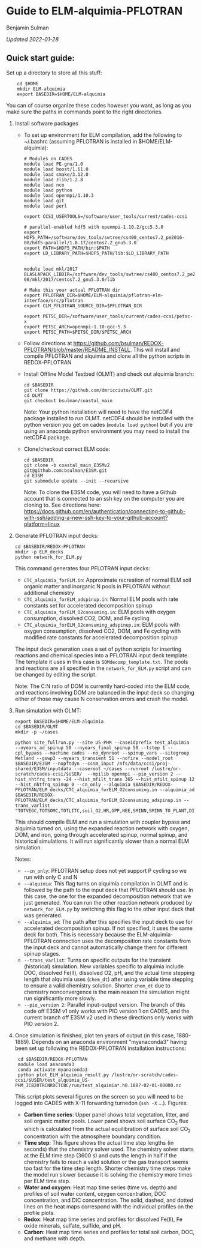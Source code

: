 # Guide to ELM-alquimia-PFLOTRAN

Benjamin Sulman

_Updated 2022-01-28_

## Quick start guide:
Set up a directory to store all this stuff:

        cd $HOME
        mkdir ELM-alquimia
        export BASEDIR=$HOME/ELM-alquimia

You can of course organize these codes however you want, as long as you make sure the paths in commands point to the right directories.

1.	Install software packages


    *	To set up environment for ELM compilation, add the following to ~/.bashrc (assuming PFLOTRAN is installed in $HOME/ELM-alquimia):

            # Modules on CADES
            module load PE-gnu/1.0
            module load boost/1.61.0
            module load cmake/3.12.0
            module load zlib/1.2.8
            module load nco
            module load python
            module load openmpi/1.10.3
            module load git
            module load perl

            export CCSI_USERTOOLS=/software/user_tools/current/cades-ccsi
            
            # parallel-enabled hdf5 with openmpi-1.10.2/gcc5.3.0
            export HDF5_PATH=/software/dev_tools/swtree/cs400_centos7.2_pe2016-08/hdf5-parallel/1.8.17/centos7.2_gnu5.3.0
            export PATH=$HDF5_PATH/bin:$PATH
            export LD_LIBRARY_PATH=$HDF5_PATH/lib:$LD_LIBRARY_PATH
            
            
            module load mkl/2017
            BLASLAPACK_LIBDIR=/software/dev_tools/swtree/cs400_centos7.2_pe2016-08/mkl/2017/centos7.2_gnu5.3.0/lib

            # Make this your actual PFLOTRAN dir
            export PFLOTRAN_DIR=$HOME/ELM-alquimia/pflotran-elm-interface/src/pflotran
            export CLM_PFLOTRAN_SOURCE_DIR=$PFLOTRAN_DIR

            export PETSC_DIR=/software/user_tools/current/cades-ccsi/petsc-x
            export PETSC_ARCH=openmpi-1.10-gcc-5.3
            export PETSC_PATH=$PETSC_DIR/$PETSC_ARCH
    
    *	Follow directions at https://github.com/bsulman/REDOX-PFLOTRAN/blob/master/README_INSTALL. This will install and compile PFLOTRAN and alquimia and clone all the python scripts in REDOX-PFLOTRAN
    
    *	Install Offline Model Testbed (OLMT) and check out alquimia branch:

            cd $BASEDIR
            git clone https://github.com/dmricciuto/OLMT.git
            cd OLMT
            git checkout bsulman/coastal_main

        Note: Your python installation will need to have the netCDF4 package installed to run OLMT. netCDF4 should be installed with the python version you get on cades (`module load python`) but if you are using an anaconda python environment you may need to install the netCDF4 package.
    
    *	Clone/checkout correct ELM code:

            cd $BASEDIR
            git clone -b coastal_main_E3SMv2 git@github.com:bsulman/E3SM.git
            cd E3SM
            git submodule update --init --recursive

        Note: To clone the E3SM code, you will need to have a Github account that is connected to an ssh key on the computer you are cloning to. See directions here: https://docs.github.com/en/authentication/connecting-to-github-with-ssh/adding-a-new-ssh-key-to-your-github-account?platform=linux


2.	Generate PFLOTRAN input decks:

        cd $BASEDIR/REDOX-PFLOTRAN
        mkdir -p ELM_decks
        python network_for_ELM.py

    This command generates four PFLOTRAN input decks:
    * `CTC_alquimia_forELM.in`: Approximate recreation of normal ELM soil organic matter and inorganic N pools in PFLOTRAN without additional chemistry
    * `CTC_alquimia_forELM_adspinup.in`: Normal ELM pools with rate constants set for accelerated decomposition spinup
    * `CTC_alquimia_forELM_O2consuming.in`: ELM pools with oxygen consumption, dissolved CO2, DOM, and Fe cycling
    * `CTC_alquimia_forELM_O2consuming_adspinup.in`: ELM pools with oxygen consumption, dissolved CO2, DOM, and Fe cycling with modified rate constants for accelerated decomposition spinup

    The input deck generation uses a set of python scripts for inserting reactions and chemical species into a PFLOTRAN input deck template. The template it uses in this case is `SOMdecomp_template.txt`. The pools and reactions are all specified in the `network_for_ELM.py` script and can be changed by editing the script.

    Note: The C:N ratio of DOM is currently hard-coded into the ELM code, and reactions involving DOM are balanced in the input deck so changing either of those may cause N conservation errors and crash the model.

3.	Run simulation with OLMT:

        export BASEDIR=$HOME/ELM-alquimia
        cd $BASEDIR/OLMT
        mkdir -p ~/cases
        
        python site_fullrun.py --site US-PHM --caseidprefix test_alquimia  --nyears_ad_spinup 50 --nyears_final_spinup 50 --tstep 1 --cpl_bypass --machine cades --no_dynroot --spinup_vars --sitegroup Wetland --gswp3 --nyears_transient 51 --nofire --model_root $BASEDIR/E3SM --nopftdyn --ccsm_input /nfs/data/ccsi/proj-shared/E3SM/inputdata --caseroot ~/cases --runroot /lustre/or-scratch/cades-ccsi/$USER/  --mpilib openmpi --pio_version 2 --hist_nhtfrq_trans -24 --hist_mfilt_trans 365 --hist_mfilt_spinup 12 --hist_nhtfrq_spinup 0 --cn_only --alquimia $BASEDIR/REDOX-PFLOTRAN/ELM_decks/CTC_alquimia_forELM_O2consuming.in --alquimia_ad $BASEDIR/REDOX-PFLOTRAN/ELM_decks/CTC_alquimia_forELM_O2consuming_adspinup.in --trans_varlist "TOTVEGC,TOTSOMC,TOTLITC,soil_O2,HR,GPP,NEE,SMINN,SMINN_TO_PLANT,DIC_vr,SIC_vr,H2OSOI,watsat,SOIL1C_vr,SOIL2C_vr,SOIL3C_vr,SOIL4C_vr,LITR1C_vr,LITR2C_vr,LITR3C_vr,DOC_vr,soil_Fe2,soil_FeOxide,soil_pH,soil_sulfate,soil_sulfide,CH4_vr,chem_dt,SOILLIQ,SOILICE,QFLX_ADV,CH4FLUX_ALQUIMIA"

    This should compile ELM and run a simulation with coupler bypass and alquimia turned on, using the expanded reaction network with oxygen, DOM, and iron, going through accelerated spinup, normal spinup, and historical simulations. It will run significantly slower than a normal ELM simulation.
    
    Notes:
    * `--cn_only`: PFLOTRAN setup does not yet support P cycling so we run with only C and N
    * `--alquimia`: This flag turns on alquimia compilation in OLMT and is followed by the path to the input deck that PFLOTRAN should use. In this case, the one for the expanded decomposition network that we just generated. You can run the other reaction network produced by `network_for_ELM.py` by switching this flag to the other input deck that was generated.
    * `--alquimia_ad`: The path after this specifies the input deck to use for accelerated decomposition spinup. If not specified, it uses the same deck for both. This is necessary because the ELM-alquimia-PFLOTRAN connection uses the decomposition rate constants from the input deck and cannot automatically change them for different spinup stages.
    * `--trans_varlist`: Turns on specific outputs for the transient (historical) simulation. New variables specific to alquimia include DOC, dissolved Fe(II), dissolved O2, pH, and the actual time stepping length that alquimia uses (`chem_dt`) after using variable time stepping to ensure a valid chemistry solution. Shorter `chem_dt` due to chemistry nonconvergence is the main reason the simulation might run significantly more slowly.
    * `--pio_version 2`: Parallel input-output version. The branch of this code off E3SM v1 only works with PIO version 1 on CADES, and the current branch off E3SM v2 used in these directions only works with PIO version 2.

4. Once simulation is finished, plot ten years of output (in this case, 1880-1889). Depends on an anaconda environment "myanaconda3" having been set up following the REDOX-PFLOTRAN installation instructions:

        cd $BASEDIR/REDOX-PFLOTRAN
        module load anaconda3
        conda activate myanaconda3
        python plot_ELM_alquimia_result.py /lustre/or-scratch/cades-ccsi/$USER/test_alquimia_US-PHM_ICB20TRCNRDCTCBC/run/test_alquimia*.h0.188?-02-01-00000.nc

    This script plots several figures on the screen so you will need to be logged into CADES with X-11 forwarding turnedon (`ssh -X` ...).
    Figures:
    * **Carbon time series**: Upper panel shows total vegetation, litter, and soil organic matter pools. Lower panel shows soil surface CO<sub>2</sub> flux which is calculated from the actual equilibration of surface soil CO<sub>2</sub> concentration with the atmosphere boundary condition.
    * **Time step**: This figure shows the actual time step lengths (in seconds) that the chemistry solver used. The chemistry solver starts at the ELM time step (3600 s) and cuts the length in half if the chemistry fails to reach a valid solution or the gas transport seems too fast for the time step length. Shorter chemistry time steps make the model run slower because it is solving the chemistry more times per ELM time step.
    * **Water and oxygen**: Heat map time series (time vs. depth) and profiles of soil water content, oxygen concentration, DOC concentration, and DIC concentration. The solid, dashed, and dotted lines on the heat maps correspond with the individual profiles on the profile plots.
    * **Redox**: Heat map time series and profiles for dissolved Fe(II), Fe oxide minerals, sulfate, sulfide, and pH.
    * **Carbon**: Heat map time series and profiles for total soil carbon, DOC, and methane with depth.


